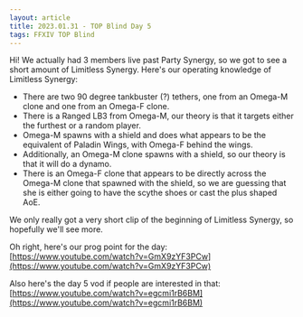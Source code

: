 ```yaml
---
layout: article
title: 2023.01.31 - TOP Blind Day 5 
tags: FFXIV TOP Blind
---
```


Hi! We actually had 3 members live past Party Synergy, so we got to see a short amount of Limitless Synergy. Here's our operating knowledge of Limitless Synergy:

- There are two 90 degree tankbuster (?) tethers, one from an Omega-M clone and one from an Omega-F clone. 
- There is a Ranged LB3 from Omega-M, our theory is that it targets either the furthest or a random player. 
- Omega-M spawns with a shield and does what appears to be the equivalent of Paladin Wings, with Omega-F behind the wings. 
- Additionally, an Omega-M clone spawns with a shield, so our theory is that it will do a dynamo. 
- There is an Omega-F clone that appears to be directly across the Omega-M clone that spawned with the shield, so we are guessing that she is either going to have the scythe shoes or cast the plus shaped AoE. 

We only really got a very short clip of the beginning of Limitless Synergy, so hopefully we'll see more. 

Oh right, here's our prog point for the day: [https://www.youtube.com/watch?v=GmX9zYF3PCw](https://www.youtube.com/watch?v=GmX9zYF3PCw)

Also here's the day 5 vod if people are interested in that: [https://www.youtube.com/watch?v=egcmi1rB6BM](https://www.youtube.com/watch?v=egcmi1rB6BM)